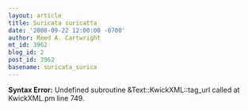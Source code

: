 ```yaml
---
layout: article
title: Suricata suricatta
date: '2008-09-22 12:00:00 -0700'
author: Reed A. Cartwright
mt_id: 3962
blog_id: 2
post_id: 3962
basename: suricata_surica
---
```

<p><strong>Syntax Error:</strong> Undefined subroutine &Text::KwickXML::tag_url called at KwickXML.pm line 749.
</p>
